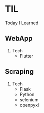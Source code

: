 # TIL

Today I Learned


## WebApp
1. Tech
   - Flutter


## Scraping
1. Tech
   - Flask
   - Python
   - selenium
   - openpyxl
   
